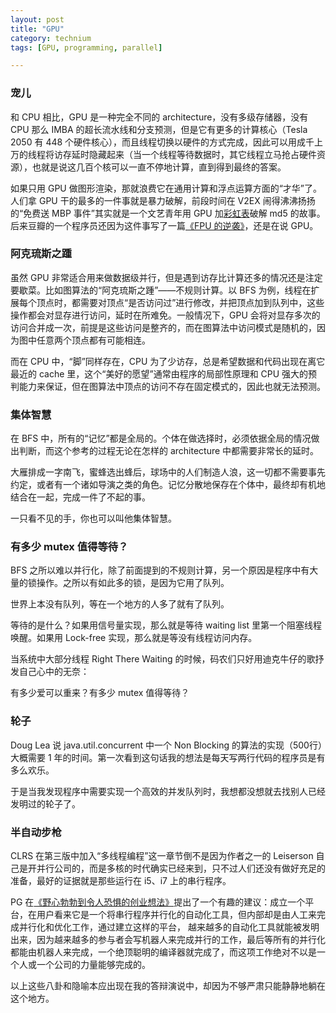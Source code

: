 ```yaml
---
layout: post
title: "GPU"
category: technium
tags: [GPU, programming, parallel]

---
```



### 宠儿

和 CPU 相比，GPU 是一种完全不同的 architecture，没有多级存储器，没有 CPU 那么 IMBA 的超长流水线和分支预测，但是它有更多的计算核心（Tesla 2050 有 448 个硬件核心），而且线程切换以硬件的方式完成，因此可以用成千上万的线程将访存延时隐藏起来（当一个线程等待数据时，其它线程立马抢占硬件资源），也就是说这几百个核可以一直不停地计算，直到得到最终的答案。


如果只用 GPU 做图形渲染，那就浪费它在通用计算和浮点运算方面的“才华”了。人们拿 GPU 干的最多的一件事就是暴力破解，前段时间在 V2EX 闹得沸沸扬扬的“免费送 MBP 事件”其实就是一个文艺青年用 GPU 加[彩虹表](http://en.wikipedia.org/wiki/Rainbow_table)破解 md5 的故事。后来豆瓣的一个程序员还因为这件事写了一篇[《FPU 的逆袭》](http://www.douban.com/note/204461455/)，还是在说 GPU。


### 阿克琉斯之踵

虽然 GPU 非常适合用来做数据级并行，但是遇到访存比计算还多的情况还是注定要歇菜。比如图算法的“阿克琉斯之踵”——不规则计算。以 BFS 为例，线程在扩展每个顶点时，都需要对顶点“是否访问过”进行修改，并把顶点加到队列中，这些操作都会对显存进行访问，延时在所难免。一般情况下，GPU 会将对显存多次的访问合并成一次，前提是这些访问是整齐的，而在图算法中访问模式是随机的，因为图中任意两个顶点都有可能相连。


而在 CPU 中，“脚”同样存在，CPU 为了少访存，总是希望数据和代码出现在离它最近的 cache 里，这个“美好的愿望”通常由程序的局部性原理和 CPU 强大的预判能力来保证，但在图算法中顶点的访问不存在固定模式的，因此也就无法预测。


### 集体智慧


在 BFS 中，所有的“记忆”都是全局的。个体在做选择时，必须依据全局的情况做出判断，而这个参考的过程无论在怎样的 architecture 中都需要非常长的延时。


大雁排成一字南飞，蜜蜂选出蜂后，球场中的人们制造人浪，这一切都不需要事先约定，或者有一个诸如导演之类的角色。记忆分散地保存在个体中，最终却有机地结合在一起，完成一件了不起的事。


一只看不见的手，你也可以叫他集体智慧。


### 有多少 mutex 值得等待？


BFS 之所以难以并行化，除了前面提到的不规则计算，另一个原因是程序中有大量的锁操作。之所以有如此多的锁，是因为它用了队列。


世界上本没有队列，等在一个地方的人多了就有了队列。


等待的是什么？如果用信号量实现，那么就是等待 waiting list 里第一个阻塞线程唤醒。如果用 Lock-free 实现，那么就是等没有线程访问内存。


当系统中大部分线程 Right There Waiting 的时候，码农们只好用迪克牛仔的歌抒发自己心中的无奈：


有多少爱可以重来？有多少 mutex 值得等待？


### 轮子


Doug Lea 说 java.util.concurrent 中一个 Non Blocking 的算法的实现（500行）大概需要 1 年的时间。第一次看到这句话我的想法是每天写两行代码的程序员是有多么欢乐。


于是当我发现程序中需要实现一个高效的并发队列时，我想都没想就去找别人已经发明过的轮子了。


### 半自动步枪

CLRS 在第三版中加入“多线程编程”这一章节倒不是因为作者之一的 Leiserson 自己是开并行公司的，而是多核的时代确实已经来到，只不过人们还没有做好充足的准备，最好的证据就是那些运行在 i5、i7 上的串行程序。 


PG 在[《野心勃勃到令人恐惧的创业想法》](http://paulgraham.com/ambitious.html)提出了一个有趣的建议：成立一个平台，在用户看来它是一个将串行程序并行化的自动化工具，但内部却是由人工来完成并行化和优化工作，通过建立这样的平台， 越来越多的自动化工具就能被发明出来，因为越来越多的参与者会写机器人来完成并行的工作，最后等所有的并行化都能由机器人来完成，一个绝顶聪明的编译器就完成了，而这项工作绝对不以是一个人或一个公司的力量能够完成的。


以上这些八卦和隐喻本应出现在我的答辩演说中，却因为不够严肃只能静静地躺在这个地方。

